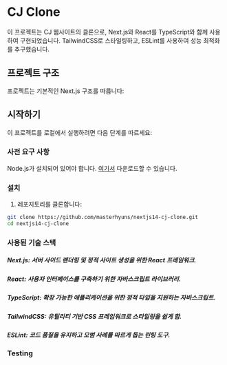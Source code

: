 # CJ Clone

이 프로젝트는 CJ 웹사이트의 클론으로, Next.js와 React를 TypeScript와 함께 사용하여 구현되었습니다. TailwindCSS로 스타일링하고, ESLint를 사용하여 성능 최적화를 추구했습니다.

## 프로젝트 구조

프로젝트는 기본적인 Next.js 구조를 따릅니다:


## 시작하기

이 프로젝트를 로컬에서 실행하려면 다음 단계를 따르세요:

### 사전 요구 사항

Node.js가 설치되어 있어야 합니다. [여기서](https://nodejs.org/) 다운로드할 수 있습니다.

### 설치

1. 레포지토리를 클론합니다:

```bash
git clone https://github.com/masterhyuns/nextjs14-cj-clone.git
cd nextjs14-cj-clone
```

### 사용된 기술 스택

##### Next.js: 서버 사이드 렌더링 및 정적 사이트 생성을 위한 React 프레임워크.
##### React: 사용자 인터페이스를 구축하기 위한 자바스크립트 라이브러리.
##### TypeScript: 확장 가능한 애플리케이션을 위한 정적 타입을 지원하는 자바스크립트.
##### TailwindCSS: 유틸리티 기반 CSS 프레임워크로 스타일링을 쉽게 함.
##### ESLint: 코드 품질을 유지하고 모범 사례를 따르게 돕는 린팅 도구.


### Testing
